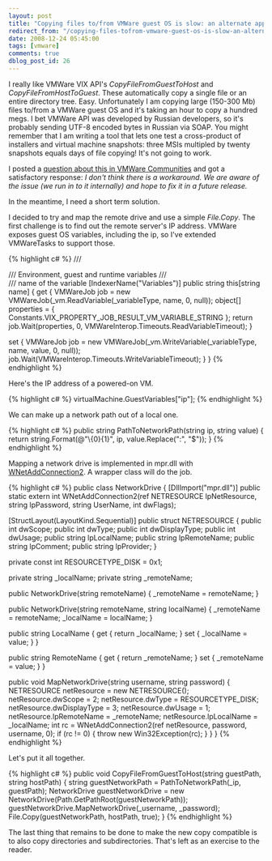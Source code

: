 ```yaml
---
layout: post
title: "Copying files to/from VMWare guest OS is slow: an alternate approach"
redirect_from: "/copying-files-tofrom-vmware-guest-os-is-slow-an-alternate-approach/"
date: 2008-12-24 05:45:00
tags: [vmware]
comments: true
dblog_post_id: 26
---
```

I really like VMWare VIX API's _CopyFileFromGuestToHost_ and _CopyFileFromHostToGuest_. These automatically copy a single file or an entire directory tree. Easy. Unfortunately I am copying large (150-300 Mb) files to/from a VMWare guest OS and it's taking an hour to copy a hundred megs. I bet VMWare API was developed by Russian developers, so it's probably sending UTF-8 encoded bytes in Russian via SOAP. You might remember that I am writing a tool that lets one test a cross-product of installers and virtual machine snapshots: three MSIs multipled by twenty snapshots equals days of file copying! It's not going to work.

I posted a [question about this in VMWare Communities](http://communities.vmware.com/thread/184489?tstart=0) and got a satisfactory response: _I don't think there is a workaround. We are aware of the issue (we run in to it internally) and hope to fix it in a future release._

In the meantime, I need a short term solution.

I decided to try and map the remote drive and use a simple _File.Copy_. The first challenge is to find out the remote server's IP address. VMWare exposes guest OS variables, including the ip, so I've extended VMWareTasks to support those.

{% highlight c# %}
/// <summary>
/// Environment, guest and runtime variables
/// </summary>
/// <param name="name">name of the variable</param>
[IndexerName("Variables")]
public string this[string name]
{
  get
  {
    VMWareJob job = new VMWareJob(_vm.ReadVariable(_variableType, name, 0, null));
    object[] properties = { Constants.VIX_PROPERTY_JOB_RESULT_VM_VARIABLE_STRING };
    return job.Wait<string>(properties, 0, VMWareInterop.Timeouts.ReadVariableTimeout);
  }

  set
  {
    VMWareJob job = new VMWareJob(_vm.WriteVariable(_variableType, name, value, 0, null));
    job.Wait(VMWareInterop.Timeouts.WriteVariableTimeout);
  }
}
{% endhighlight %}

Here's the IP address of a powered-on VM.

{% highlight c# %}
virtualMachine.GuestVariables["ip"];
{% endhighlight %}

We can make up a network path out of a local one.

{% highlight c# %}
public string PathToNetworkPath(string ip, string value)
{
  return string.Format(@"\\{0}\{1}", ip, value.Replace(":", "$"));
}
{% endhighlight %}

Mapping a network drive is implemented in mpr.dll with [WNetAddConnection2](https://learn.microsoft.com/en-us/windows/win32/api/winnetwk/nf-winnetwk-wnetaddconnection2a). A wrapper class will do the job.

{% highlight c# %}
public class NetworkDrive
{
  [DllImport("mpr.dll")]
  public static extern int WNetAddConnection2(ref NETRESOURCE lpNetResource, string lpPassword, string UserName, int dwFlags);

  [StructLayout(LayoutKind.Sequential)]
  public struct NETRESOURCE
  {
    public int dwScope;
    public int dwType;
    public int dwDisplayType;
    public int dwUsage;
    public string lpLocalName;
    public string lpRemoteName;
    public string lpComment;
    public string lpProvider;
  }

  private const int RESOURCETYPE_DISK = 0x1;

  private string _localName;
  private string _remoteName;

  public NetworkDrive(string remoteName)
  {
    _remoteName = remoteName;
  }

  public NetworkDrive(string remoteName, string localName)
  {
    _remoteName = remoteName;
    _localName = localName;
  }

  public string LocalName
  {
    get { return _localName; }
    set { _localName = value; }
  }

  public string RemoteName
  {
    get { return _remoteName; }
    set { _remoteName = value; }
  }

  public void MapNetworkDrive(string username, string password)
  {
    NETRESOURCE netResource = new NETRESOURCE();
    netResource.dwScope = 2;
    netResource.dwType = RESOURCETYPE_DISK;
    netResource.dwDisplayType = 3;
    netResource.dwUsage = 1;
    netResource.lpRemoteName = _remoteName;
    netResource.lpLocalName = _localName;
    int rc = WNetAddConnection2(ref netResource, password, username, 0);
    if (rc != 0)
    {
      throw new Win32Exception(rc);
    }
  }
}
{% endhighlight %}

Let's put it all together.

{% highlight c# %}
public void CopyFileFromGuestToHost(string guestPath, string hostPath)
{
  string guestNetworkPath = PathToNetworkPath(_ip, guestPath);
  NetworkDrive guestNetworkDrive = new NetworkDrive(Path.GetPathRoot(guestNetworkPath));
  guestNetworkDrive.MapNetworkDrive(_username, _password);
  File.Copy(guestNetworkPath, hostPath, true);
}
{% endhighlight %}

The last thing that remains to be done to make the new copy compatible is to also copy directories and subdirectories. That's left as an exercise to the reader.

